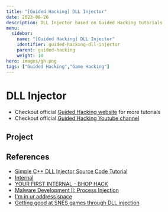 ```yaml
---
title: "[Guided Hacking] DLL Injector"
date: 2023-06-26
description: DLL Injector based on Guided Hacking tutorials
menu:
  sidebar:
    name: "[Guided Hacking] DLL Injector"
    identifier: guided-hacking-dll-injector
    parent: guided-hacking
    weight: 10
hero: images/gh.png
tags: ["Guided Hacking","Game Hacking"]
---
```


# DLL Injector
- Checkout official [Guided Hacking website](https://guidedhacking.com) for more tutorials
- Checkout official [Guided Hacking Youtube channel](https://www.youtube.com/@GuidedHacking)
## Project


## References
- [Simple C++ DLL Injector Source Code Tutorial](https://www.youtube.com/watch?v=PZLhlWUmMs0)
- [Internal](https://www.youtube.com/watch?v=hlioPJ_uB7M&pp=ygUXZ3VpZGVkIGhhY2tpbmcgZXh0ZXJuYWw%3D)
- [YOUR FIRST INTERNAL - BHOP HACK](https://www.youtube.com/watch?v=Oam-8lVxNq8)
- [Malware Development II: Process Injection](https://www.youtube.com/watch?v=A6EKDAKBXPs&pp=ygUYbWFsd2FyZSBkZXZlbG9wbWVudCBjcm93)
- [I'm in ur address space](https://www.youtube.com/watch?v=xN5WjaeeklA)
- [Getting good at SNES games through DLL injection](https://www.youtube.com/watch?v=Yr9qy9reLCc)